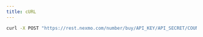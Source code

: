 ```yaml
---
title: cURL
---
```


````bash
curl -X POST "https://rest.nexmo.com/number/buy/API_KEY/API_SECRET/COUNTRY/MSISDN"
````
